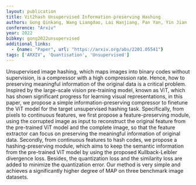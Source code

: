 ```yaml
---
layout: publication
title: Vit2hash Unsupervised Information-preserving Hashing
authors: Gong Qinkang, Wang Liangdao, Lai Hanjiang, Pan Yan, Yin Jian
conference: "Arxiv"
year: 2022
bibkey: gong2022unsupervised
additional_links:
  - {name: "Paper", url: "https://arxiv.org/abs/2201.05541"}
tags: ['ARXIV', 'Quantisation', 'Unsupervised']
---
```

Unsupervised image hashing, which maps images into binary codes without supervision, is a compressor with a high compression rate. Hence, how to preserving meaningful information of the original data is a critical problem. Inspired by the large-scale vision pre-training model, known as ViT, which has shown significant progress for learning visual representations, in this paper, we propose a simple information-preserving compressor to finetune the ViT model for the target unsupervised hashing task. Specifically, from pixels to continuous features, we first propose a feature-preserving module, using the corrupted image as input to reconstruct the original feature from the pre-trained ViT model and the complete image, so that the feature extractor can focus on preserving the meaningful information of original data. Secondly, from continuous features to hash codes, we propose a hashing-preserving module, which aims to keep the semantic information from the pre-trained ViT model by using the proposed Kullback-Leibler divergence loss. Besides, the quantization loss and the similarity loss are added to minimize the quantization error. Our method is very simple and achieves a significantly higher degree of MAP on three benchmark image datasets.
